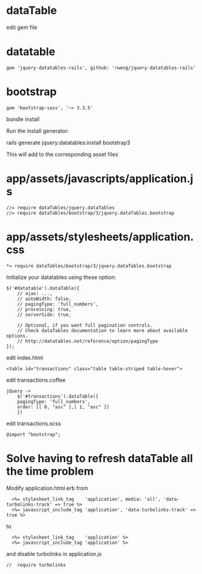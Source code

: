 dataTable
=========
edit gem file
# datatable
	gem 'jquery-datatables-rails', github: 'rweng/jquery-datatables-rails'

# bootstrap
	gem 'bootstrap-sass', '~> 3.3.5'

bundle install

 Run the install generator:

rails generate jquery:datatables:install bootstrap3

This will add to the corresponding asset files

# app/assets/javascripts/application.js
	//= require dataTables/jquery.dataTables
	//= require dataTables/bootstrap/3/jquery.dataTables.bootstrap

# app/assets/stylesheets/application.css
	*= require dataTables/bootstrap/3/jquery.dataTables.bootstrap

Initialize your datatables using these option:

	$('#datatable').dataTable({
  		// ajax: ...,
  		// autoWidth: false,
  		// pagingType: 'full_numbers',
  		// processing: true,
  		// serverSide: true,

  		// Optional, if you want full pagination controls.
  		// Check dataTables documentation to learn more about available options.
  		// http://datatables.net/reference/option/pagingType
	});

edit index.html

	<table id="transactions" class="table table-striped table-hover">  

edit transactions.coffee

	jQuery ->
        $('#transactions').dataTable({
        pagingType: 'full_numbers', 
        order: [[ 0, "asc" ],[ 1, "asc" ]]
        })

edit transactions.scss

	@import "bootstrap";        

Solve having to refresh dataTable all the time problem
======================================================
Modify application.html.erb from

      <%= stylesheet_link_tag    'application', media: 'all', 'data-turbolinks-track' => true %>
      <%= javascript_include_tag 'application', 'data-turbolinks-track' => true %>

to

      <%= stylesheet_link_tag    'application' %>
      <%= javascript_include_tag 'application' %>

and disable turbolinks in application.js

	//  require turbolinks